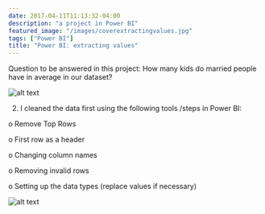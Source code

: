 ```yaml
---
date: 2017-04-11T11:13:32-04:00
description: "a project in Power BI"
featured_image: "/images/coverextractingvalues.jpg"
tags: ["Power BI"]
title: "Power BI: extracting values"
---
```

Question to be answered in this project:
How many kids do married people have in average in our dataset?

![alt text](/images/xtractingvaluesdb.png "Overview")

2. I cleaned the data first using the following tools /steps in Power BI:

o Remove Top Rows

o First row as a header

o Changing column names

o Removing invalid rows

o Setting up the data types (replace values if necessary)


![alt text](/images/extractingvaluesviz.png "Overview")
